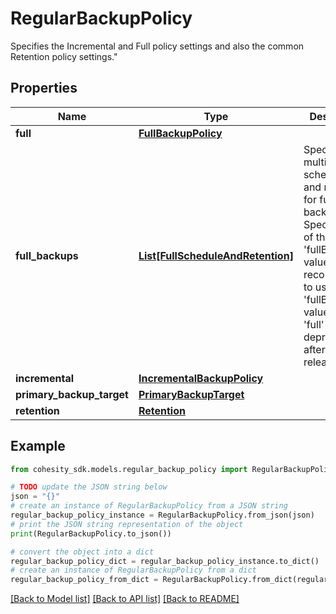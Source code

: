 # RegularBackupPolicy

Specifies the Incremental and Full policy settings and also the common Retention policy settings.\"

## Properties

Name | Type | Description | Notes
------------ | ------------- | ------------- | -------------
**full** | [**FullBackupPolicy**](FullBackupPolicy.md) |  | [optional] 
**full_backups** | [**List[FullScheduleAndRetention]**](FullScheduleAndRetention.md) | Specifies multiple schedules and retentions for full backup. Specify either of the &#39;full&#39; or &#39;fullBackups&#39; values. Its recommended to use &#39;fullBaackups&#39; value since &#39;full&#39; will be deprecated after few releases. | [optional] 
**incremental** | [**IncrementalBackupPolicy**](IncrementalBackupPolicy.md) |  | [optional] 
**primary_backup_target** | [**PrimaryBackupTarget**](PrimaryBackupTarget.md) |  | [optional] 
**retention** | [**Retention**](Retention.md) |  | [optional] 

## Example

```python
from cohesity_sdk.models.regular_backup_policy import RegularBackupPolicy

# TODO update the JSON string below
json = "{}"
# create an instance of RegularBackupPolicy from a JSON string
regular_backup_policy_instance = RegularBackupPolicy.from_json(json)
# print the JSON string representation of the object
print(RegularBackupPolicy.to_json())

# convert the object into a dict
regular_backup_policy_dict = regular_backup_policy_instance.to_dict()
# create an instance of RegularBackupPolicy from a dict
regular_backup_policy_from_dict = RegularBackupPolicy.from_dict(regular_backup_policy_dict)
```
[[Back to Model list]](../README.md#documentation-for-models) [[Back to API list]](../README.md#documentation-for-api-endpoints) [[Back to README]](../README.md)


